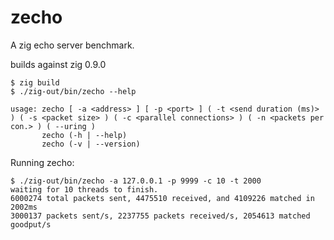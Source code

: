 # zecho
A zig echo server benchmark.

builds against zig 0.9.0
```
$ zig build
$ ./zig-out/bin/zecho --help

usage: zecho [ -a <address> ] [ -p <port> ] ( -t <send duration (ms)> ) ( -s <packet size> ) ( -c <parallel connections> ) ( -n <packets per con.> ) ( --uring )
       zecho (-h | --help)
       zecho (-v | --version)
```

Running zecho:
```
$ ./zig-out/bin/zecho -a 127.0.0.1 -p 9999 -c 10 -t 2000
waiting for 10 threads to finish.
6000274 total packets sent, 4475510 received, and 4109226 matched in 2002ms
3000137 packets sent/s, 2237755 packets received/s, 2054613 matched goodput/s
```
